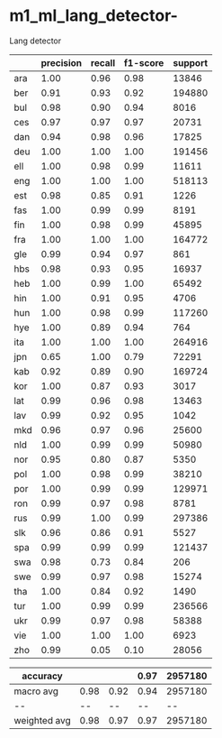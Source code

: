 # m1_ml_lang_detector-
Lang detector







||precision|recall|f1-score|support|
|--|--|--|--|--|
|ara|1.00|0.96|0.98|13846|
|  ber|0.91|0.93|0.92|194880|
|  bul|0.98|0.90|0.94|8016|
|  ces|0.97|0.97|0.97|20731|
|  dan|0.94|0.98|0.96|17825|
|  deu|1.00|1.00|1.00|191456|
|  ell|1.00|0.98|0.99|11611|
|  eng|1.00|1.00|1.00|518113|
|  est|0.98|0.85|0.91|1226|
|  fas|1.00|0.99|0.99|8191|
|  fin|1.00|0.98|0.99|45895|
|  fra|1.00|1.00|1.00|164772|
|  gle|0.99|0.94|0.97|861|
|  hbs|0.98|0.93|0.95|16937|
|  heb|1.00|0.99|1.00|65492|
|  hin|1.00|0.91|0.95|4706|
|  hun|1.00|0.98|0.99|117260|
|  hye|1.00|0.89|0.94|764|
|  ita|1.00|1.00|1.00|264916|
|  jpn|0.65|1.00|0.79|72291|
|  kab|0.92|0.89|0.90|169724|
|  kor|1.00|0.87|0.93|3017|
|  lat|0.99|0.96|0.98|13463|
|  lav|0.99|0.92|0.95|1042|
|  mkd|0.96|0.97|0.96|25600|
|  nld|1.00|0.99|0.99|50980|
|  nor|0.95|0.80|0.87|5350|
|  pol|1.00|0.98|0.99|38210|
|  por|1.00|0.99|0.99|129971|
|  ron|0.99|0.97|0.98|8781|
|  rus|0.99|1.00|0.99|297386|
|  slk|0.96|0.86|0.91|5527|
|  spa|0.99|0.99|0.99|121437|
|  swa|0.98|0.73|0.84|206|
|  swe|0.99|0.97|0.98|15274|
|  tha|1.00|0.84|0.92|1490|
|  tur|1.00|0.99|0.99|236566|
|  ukr|0.99|0.97|0.98|58388|
|  vie|1.00|1.00|1.00|6923|
|  zho| 0.99|0.05|0.10|28056|



|accuracy    |    |     |0.97|2957180|
|--|--|--|--|--|
|macro avg   |0.98|0.92 |0.94|2957180|
|--|--|--|--|--|
|weighted avg|0.98|0.97 |0.97|2957180|

